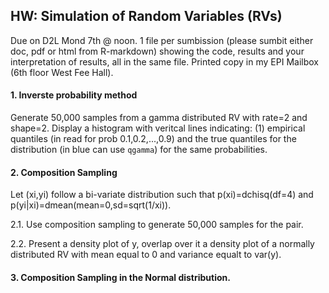 ## HW: Simulation of Random Variables (RVs)

Due on D2L Mond 7th @ noon. 1 file per sumbission (please sumbit either doc, pdf or html from R-markdown) showing the code, 
results and your interpretation of results, all in the same file. Printed copy in my EPI Mailbox (6th floor West Fee Hall).

#### 1. Inverste probability method

Generate 50,000 samples from a gamma distributed RV with rate=2 and shape=2. Display a histogram with veritcal lines indicating: (1) 
empirical quantiles (in read for prob 0.1,0.2,...,0.9) and the true quantiles for the distribution (in blue can use `qgamma`) for the same probabilities.


#### 2. Composition Sampling

Let (xi,yi) follow a bi-variate distribution such that p(xi)=dchisq(df=4) and p(yi|xi)=dmean(mean=0,sd=sqrt(1/xi)). 

2.1. Use composition sampling to generate 50,000 samples for the pair.

2.2. Present a density plot of y, overlap over it a density plot of a normally distributed RV with mean equal to 0 and variance equalt to var(y).


#### 3. Composition Sampling in the Normal distribution.

